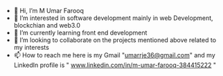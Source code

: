 - 👋 Hi, I’m M Umar Farooq
- 👀 I’m interested in software development mainly in web Development, blockchian and web3.0 
- 🌱 I’m currently learning front end development 
- 💞️ I’m looking to collaborate on the projects mentioned above related to my interests
- 📫 How to reach me here is my Gmail "umarrje36@gmail.com" and my LinkedIn profile is " www.linkedin.com/in/m-umar-farooq-384415222 "

<!---
UmarFarooq361/UmarFarooq361 is a ✨ special ✨ repository because its `README.md` (this file) appears on your GitHub profile.
You can click the Preview link to take a look at your changes.
--->

